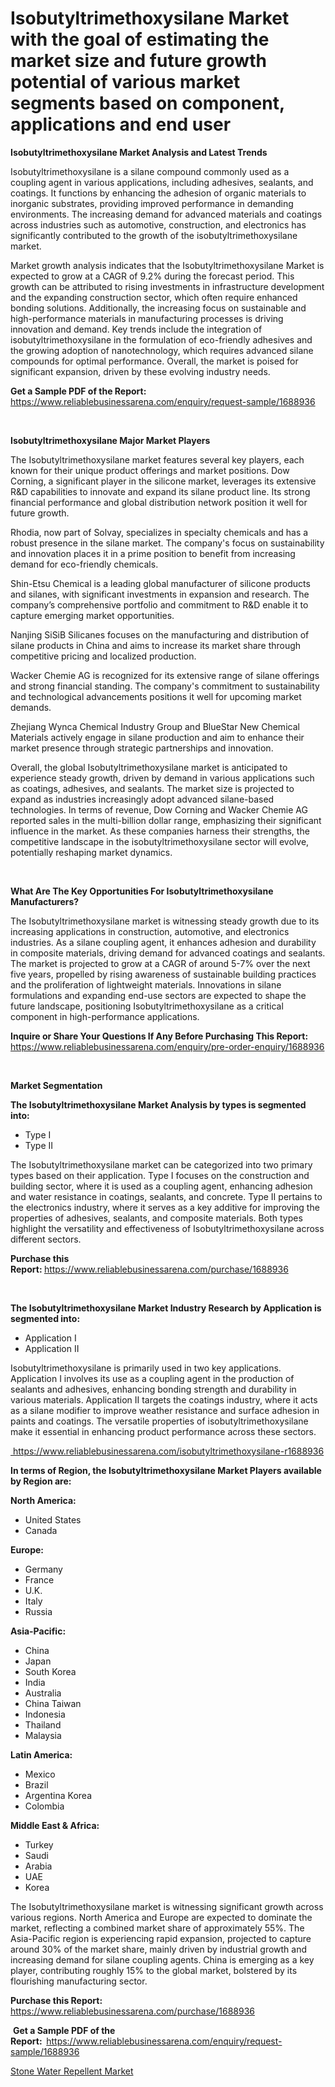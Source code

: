 <p><h1>Isobutyltrimethoxysilane Market with the goal of estimating the market size and future growth potential of various market segments based on component, applications and end user</h1></p><p><strong>Isobutyltrimethoxysilane Market Analysis and Latest Trends</strong></p>
<p><p>Isobutyltrimethoxysilane is a silane compound commonly used as a coupling agent in various applications, including adhesives, sealants, and coatings. It functions by enhancing the adhesion of organic materials to inorganic substrates, providing improved performance in demanding environments. The increasing demand for advanced materials and coatings across industries such as automotive, construction, and electronics has significantly contributed to the growth of the isobutyltrimethoxysilane market.</p><p>Market growth analysis indicates that the Isobutyltrimethoxysilane Market is expected to grow at a CAGR of 9.2% during the forecast period. This growth can be attributed to rising investments in infrastructure development and the expanding construction sector, which often require enhanced bonding solutions. Additionally, the increasing focus on sustainable and high-performance materials in manufacturing processes is driving innovation and demand. Key trends include the integration of isobutyltrimethoxysilane in the formulation of eco-friendly adhesives and the growing adoption of nanotechnology, which requires advanced silane compounds for optimal performance. Overall, the market is poised for significant expansion, driven by these evolving industry needs.</p></p>
<p><strong>Get a Sample PDF of the Report:&nbsp;</strong> <a href="https://www.reliablebusinessarena.com/enquiry/request-sample/1688936?utm_campaign=2042&utm_medium=2&utm_source=Github&utm_content=ia&utm_term=26032025&utm_id=isobutyltrimethoxysilane">https://www.reliablebusinessarena.com/enquiry/request-sample/1688936</a></p>
<p>&nbsp;</p>
<p><strong>Isobutyltrimethoxysilane Major Market Players</strong></p>
<p><p>The Isobutyltrimethoxysilane market features several key players, each known for their unique product offerings and market positions. Dow Corning, a significant player in the silicone market, leverages its extensive R&D capabilities to innovate and expand its silane product line. Its strong financial performance and global distribution network position it well for future growth.</p><p>Rhodia, now part of Solvay, specializes in specialty chemicals and has a robust presence in the silane market. The company's focus on sustainability and innovation places it in a prime position to benefit from increasing demand for eco-friendly chemicals.</p><p>Shin-Etsu Chemical is a leading global manufacturer of silicone products and silanes, with significant investments in expansion and research. The company’s comprehensive portfolio and commitment to R&D enable it to capture emerging market opportunities.</p><p>Nanjing SiSiB Silicanes focuses on the manufacturing and distribution of silane products in China and aims to increase its market share through competitive pricing and localized production.</p><p>Wacker Chemie AG is recognized for its extensive range of silane offerings and strong financial standing. The company's commitment to sustainability and technological advancements positions it well for upcoming market demands.</p><p>Zhejiang Wynca Chemical Industry Group and BlueStar New Chemical Materials actively engage in silane production and aim to enhance their market presence through strategic partnerships and innovation.</p><p>Overall, the global Isobutyltrimethoxysilane market is anticipated to experience steady growth, driven by demand in various applications such as coatings, adhesives, and sealants. The market size is projected to expand as industries increasingly adopt advanced silane-based technologies. In terms of revenue, Dow Corning and Wacker Chemie AG reported sales in the multi-billion dollar range, emphasizing their significant influence in the market. As these companies harness their strengths, the competitive landscape in the isobutyltrimethoxysilane sector will evolve, potentially reshaping market dynamics.</p></p>
<p>&nbsp;</p>
<p><strong>What Are The Key Opportunities For Isobutyltrimethoxysilane Manufacturers?</strong></p>
<p><p>The Isobutyltrimethoxysilane market is witnessing steady growth due to its increasing applications in construction, automotive, and electronics industries. As a silane coupling agent, it enhances adhesion and durability in composite materials, driving demand for advanced coatings and sealants. The market is projected to grow at a CAGR of around 5-7% over the next five years, propelled by rising awareness of sustainable building practices and the proliferation of lightweight materials. Innovations in silane formulations and expanding end-use sectors are expected to shape the future landscape, positioning Isobutyltrimethoxysilane as a critical component in high-performance applications.</p></p>
<p><strong>Inquire or Share Your Questions If Any Before Purchasing This Report:</strong> <a href="https://www.reliablebusinessarena.com/enquiry/pre-order-enquiry/1688936?utm_campaign=2042&utm_medium=2&utm_source=Github&utm_content=ia&utm_term=26032025&utm_id=isobutyltrimethoxysilane">https://www.reliablebusinessarena.com/enquiry/pre-order-enquiry/1688936</a></p>
<p>&nbsp;</p>
<p><strong>Market Segmentation</strong></p>
<p><strong>The Isobutyltrimethoxysilane Market Analysis by types is segmented into:</strong></p>
<p><ul><li>Type I</li><li>Type II</li></ul></p>
<p><p>The Isobutyltrimethoxysilane market can be categorized into two primary types based on their application. Type I focuses on the construction and building sector, where it is used as a coupling agent, enhancing adhesion and water resistance in coatings, sealants, and concrete. Type II pertains to the electronics industry, where it serves as a key additive for improving the properties of adhesives, sealants, and composite materials. Both types highlight the versatility and effectiveness of Isobutyltrimethoxysilane across different sectors.</p></p>
<p><strong>Purchase this Report:&nbsp;</strong><a href="https://www.reliablebusinessarena.com/purchase/1688936?utm_campaign=2042&utm_medium=2&utm_source=Github&utm_content=ia&utm_term=26032025&utm_id=isobutyltrimethoxysilane">https://www.reliablebusinessarena.com/purchase/1688936</a></p>
<p>&nbsp;</p>
<p><strong>The Isobutyltrimethoxysilane Market Industry Research by Application is segmented into:</strong></p>
<p><ul><li>Application I</li><li>Application II</li></ul></p>
<p><p>Isobutyltrimethoxysilane is primarily used in two key applications. Application I involves its use as a coupling agent in the production of sealants and adhesives, enhancing bonding strength and durability in various materials. Application II targets the coatings industry, where it acts as a silane modifier to improve weather resistance and surface adhesion in paints and coatings. The versatile properties of isobutyltrimethoxysilane make it essential in enhancing product performance across these sectors.</p></p>
<p><a href="https://www.reliablebusinessarena.com/isobutyltrimethoxysilane-r1688936?utm_campaign=2042&utm_medium=2&utm_source=Github&utm_content=ia&utm_term=26032025&utm_id=isobutyltrimethoxysilane">&nbsp;https://www.reliablebusinessarena.com/isobutyltrimethoxysilane-r1688936</a></p>
<p><strong>In terms of Region, the Isobutyltrimethoxysilane Market Players available by Region are:</strong></p>
<p>
    <p> <strong> North America: </strong>
        <ul>
            <li>United States</li>
            <li>Canada</li>
        </ul>
        </p> 
    <p> <strong> Europe: </strong>
        <ul>
            <li>Germany</li>
            <li>France</li>
            <li>U.K.</li>
            <li>Italy</li>
            <li>Russia</li>
        </ul>
        </p> 
    <p> <strong> Asia-Pacific: </strong>
        <ul>
            <li>China</li>
            <li>Japan</li>
            <li>South Korea</li>
            <li>India</li>
            <li>Australia</li>
            <li>China Taiwan</li>
            <li>Indonesia</li>
            <li>Thailand</li>
            <li>Malaysia</li>
        </ul>
        </p> 
    <p> <strong> Latin America: </strong>
        <ul>
            <li>Mexico</li>
            <li>Brazil</li>
            <li>Argentina Korea</li>
            <li>Colombia</li>
        </ul>
        </p> 
    <p> <strong> Middle East & Africa: </strong>
        <ul>
            <li>Turkey</li>
            <li>Saudi</li>
            <li>Arabia</li>
            <li>UAE</li>
            <li>Korea</li>
        </ul>
    </p>
    </p>
<p><p>The Isobutyltrimethoxysilane market is witnessing significant growth across various regions. North America and Europe are expected to dominate the market, reflecting a combined market share of approximately 55%. The Asia-Pacific region is experiencing rapid expansion, projected to capture around 30% of the market share, mainly driven by industrial growth and increasing demand for silane coupling agents. China is emerging as a key player, contributing roughly 15% to the global market, bolstered by its flourishing manufacturing sector.</p></p>
<p><strong>Purchase this Report: </strong><a href="https://www.reliablebusinessarena.com/purchase/1688936?utm_campaign=2042&utm_medium=2&utm_source=Github&utm_content=ia&utm_term=26032025&utm_id=isobutyltrimethoxysilane">https://www.reliablebusinessarena.com/purchase/1688936</a></p>
<p>&nbsp;<strong>Get a Sample PDF of the Report:&nbsp;&nbsp;</strong><a href="https://www.reliablebusinessarena.com/enquiry/request-sample/1688936?utm_campaign=2042&utm_medium=2&utm_source=Github&utm_content=ia&utm_term=26032025&utm_id=isobutyltrimethoxysilane">https://www.reliablebusinessarena.com/enquiry/request-sample/1688936</a></p>
<p><strong></strong></p>
<p><p><a href="https://github.com/rodinayygacklezi/Market-Research-Report-List-1/blob/main/stone-water-repellent-market.md?utm_campaign=2042&utm_medium=2&utm_source=Github&utm_content=ia&utm_term=26032025&utm_id=isobutyltrimethoxysilane">Stone Water Repellent Market</a></p></p>